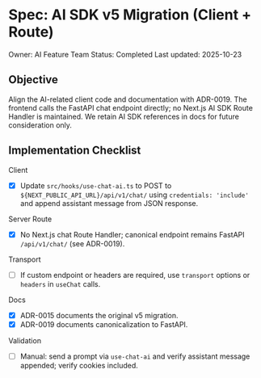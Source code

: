 # Spec: AI SDK v5 Migration (Client + Route)

Owner: AI Feature Team
Status: Completed
Last updated: 2025-10-23

## Objective

Align the AI-related client code and documentation with ADR-0019. The frontend calls the FastAPI chat endpoint directly; no Next.js AI SDK Route Handler is maintained. We retain AI SDK references in docs for future consideration only.

## Implementation Checklist

Client

- [x] Update `src/hooks/use-chat-ai.ts` to POST to `${NEXT_PUBLIC_API_URL}/api/v1/chat/` using `credentials: 'include'` and append assistant message from JSON response.

Server Route

- [x] No Next.js chat Route Handler; canonical endpoint remains FastAPI `/api/v1/chat/` (see ADR-0019).

Transport

- [ ] If custom endpoint or headers are required, use `transport` options or `headers` in `useChat` calls.

Docs

- [x] ADR-0015 documents the original v5 migration.
- [x] ADR-0019 documents canonicalization to FastAPI.

Validation

- [ ] Manual: send a prompt via `use-chat-ai` and verify assistant message appended; verify cookies included.
